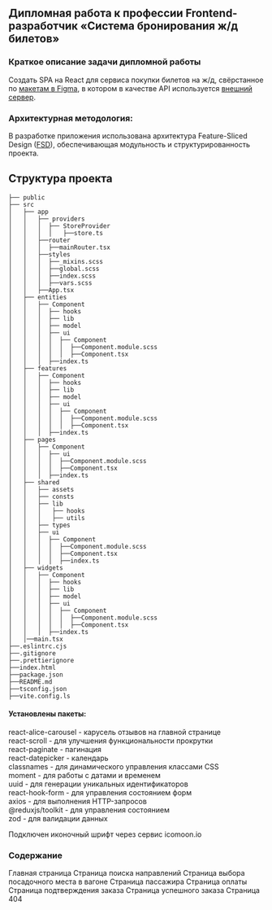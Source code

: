 ## Дипломная работа к профессии Frontend-разработчик «Система бронирования ж/д билетов»

### Краткое описание задачи дипломной работы

Создать SPA на React для сервиса покупки билетов на ж/д, свёрстанное по [макетам в Figma](https://www.figma.com/file/7981GjEsjSpBUKolk4xFoT/%D0%97%D0%B0%D0%BA%D0%B0%D0%B7-%D0%B1%D0%B8%D0%BB%D0%B5%D1%82%D0%BE%D0%B2?node-id=0%3A1), в котором в качестве API используется [внешний сервер](https://students.netoservices.ru/fe-diplom/).

### Архитектурная методология:

В разработке приложения использована архитектура Feature-Sliced Design ([FSD](https://feature-sliced.design/ru/)), обеспечивающая модульность и структурированность проекта.

## Структура проекта

```
├── public
├── src
│   ├── app
│   │   ├── providers
│   │   │  ├── StoreProvider
│   │   │  │   ├──store.ts
│   │   ├──router
│   │   │  ├──mainRouter.tsx
│   │   ├──styles
│   │   │  ├──_mixins.scss
│   │   │  ├──global.scss
│   │   │  ├──index.scss
│   │   │  ├──vars.scss
│   │   ├──App.tsx
│   ├── entities
│   │   ├── Component
│   │   │  ├── hooks
│   │   │  ├── lib
│   │   │  ├── model
│   │   │  ├── ui
│   │   │  │  ├── Component
│   │   │  │  │  ├──Component.module.scss
│   │   │  │  │  ├──Component.tsx
│   │   │  ├──index.ts
│   ├── features
│   │   ├── Component
│   │   │  ├── hooks
│   │   │  ├── lib
│   │   │  ├── model
│   │   │  ├── ui
│   │   │  │  ├── Component
│   │   │  │  │  ├──Component.module.scss
│   │   │  │  │  ├──Component.tsx
│   │   │  ├──index.ts
│   ├── pages
│   │   ├── Component
│   │   │  ├── ui
│   │   │  │  ├──Component.module.scss
│   │   │  │  ├──Component.tsx
│   │   │  ├──index.ts
│   ├── shared
│   │   ├── assets
│   │   ├── consts
│   │   ├── lib
│   │   │   ├── hooks
│   │   │   ├── utils
│   │   ├── types
│   │   ├── ui
│   │   │  ├── Component
│   │   │  │  ├──Component.module.scss
│   │   │  │  ├──Component.tsx
│   │   │  │  ├──index.ts
│   ├── widgets
│   │   ├── Component
│   │   │  ├── hooks
│   │   │  ├── lib
│   │   │  ├── model
│   │   │  ├── ui
│   │   │  │  ├── Component
│   │   │  │  │  ├──Component.module.scss
│   │   │  │  │  ├──Component.tsx
│   │   │  ├──index.ts
│   │──main.tsx
├──.eslintrc.cjs
├──.gitignore
├──.prettierignore
├──index.html
├──package.json
├──README.md
├──tsconfig.json
├──vite.config.ls

```

#### Установлены пакеты:

react-alice-carousel - карусель отзывов на главной странице \
react-scroll - для улучшения функциональности прокрутки \
react-paginate - пагинация \
react-datepicker - календарь \
classnames - для динамического управления классами CSS \
moment - для работы с датами и временем \
uuid - для генерации уникальных идентификаторов \
react-hook-form - для управления состоянием форм \
axios - для выполнения HTTP-запросов \
@reduxjs/toolkit - для управления состоянием \
zod - для валидации данных

Подключен иконочный шрифт через сервис icomoon.io

### Содержание

Главная страница
Страница поиска направлений
Страница выбора посадочного места в вагоне
Страница пассажира
Страница оплаты
Страница подтверждения заказа
Страница успешного заказа
Страница 404
